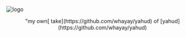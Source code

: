 ![logo](https://i.imgur.com/qh1qJTn.png)
<p align="center">
   "my own[ take](https://github.com/whayay/yahud) of [yahud](https://github.com/whayay/yahud)
</p>
